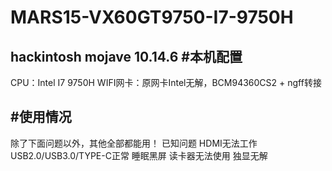 MARS15-VX60GT9750-I7-9750H
======
hackintosh mojave 10.14.6
#本机配置
---
CPU：Intel I7 9750H
WIFI网卡：原网卡Intel无解，BCM94360CS2 + ngff转接

#使用情况
---
除了下面问题以外，其他全部都能用！
  已知问题
  HDMI无法工作
  USB2.0/USB3.0/TYPE-C正常
  睡眠黑屏
  读卡器无法使用
  独显无解
  
